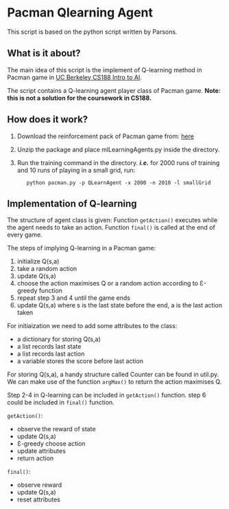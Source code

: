 # Pacman Qlearning Agent
This script is based on the python script written by Parsons.
## What is it about?

The main idea of this script is the implement of Q-learning method in Pacman game in [UC Berkeley CS188 Intro to AI](http://ai.berkeley.edu/reinforcement.html).

The script contains a Q-learning agent player class of Pacman game. 
**Note: this is not a solution for the coursework in CS188.**

## How does it work?
1. Download the reinforcement pack of Pacman game from: [here](https://s3-us-west-2.amazonaws.com/cs188websitecontent/projects/release/reinforcement/v1/001/reinforcement.zip)

2. Unzip the package and place mlLearningAgents.py inside the directory.

3. Run the training command in the directory.
  ***i.e.*** for 2000 runs of training and 10 runs of playing in a small grid, run:
  
          python pacman.py -p QLearnAgent -x 2000 -n 2010 -l smallGrid

## Implementation of Q-learning
The structure of agent class is given: Function `getAction()` executes while the agent needs to take an action. Function `final()` is called at the end of every game.

The steps of implying Q-learning in a Pacman game:
1. initialize Q(s,a)
1. take a random action
1. update Q(s,a)
1. choose the action maximises Q or a random action according to Ɛ-greedy function
1. repeat step 3 and 4 until the game ends
1. update Q(s,a) where s is the last state before the end, a is the last action taken

For initiaization we need to add some attributes to the class:
* a dictionary for storing Q(s,a)
* a list records last state
* a list records last action
* a variable stores the score before last action

For storing Q(s,a), a handy structure called Counter can be found in util.py. We can make use of the function `argMax()` to return the action maximises Q.

Step 2-4 in Q-learning can be included in `getAction()` function. step 6 could be included in `final()` function.

`getAction()`:
* observe the reward of state
* update Q(s,a)
* Ɛ-greedy choose action
* update attributes
* return action

`final()`:
* observe reward
* update Q(s,a)
* reset attributes
